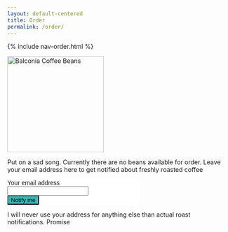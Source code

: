 ```yaml
---
layout: default-centered
title: Order
permalink: /order/
---
```


{% include nav-order.html %}

<div class="package"><img src="{{ site.baseurl }}/assets/balconia_package_placeholder.jpg" width="220" alt="Balconia Coffee Beans" />
</div>

<div class="about">
	<p>Put on a sad song. Currently there are no beans available for order. Leave your email address here to get notified about freshly roasted coffee</p>

<!-- Begin MailChimp Signup Form -->
<link href="//cdn-images.mailchimp.com/embedcode/classic-10_7.css" rel="stylesheet" type="text/css">
<style type="text/css">
	#mc_embed_signup{background:#fff; clear:left; font:14px Helvetica,Arial,sans-serif; }

</style>
<div id="mc_embed_signup" style="width:300px;">
<form action="//plontsch.us12.list-manage.com/subscribe/post?u=1b36b81eaf68e3e93b629580e&amp;id=ebfca1557e" method="post" id="mc-embedded-subscribe-form" name="mc-embedded-subscribe-form" class="validate" target="_blank" novalidate>
    <div id="mc_embed_signup_scroll">

<div class="mc-field-group">
	<label for="mce-EMAIL">Your email address </label>
	<input type="email" value="" name="EMAIL" class="required email" id="mce-EMAIL">
</div>
	<div id="mce-responses" class="clear">
		<div class="response" id="mce-error-response" style="display:none"></div>
		<div class="response" id="mce-success-response" style="display:none"></div>
	</div>    <!-- real people should not fill this in and expect good things - do not remove this or risk form bot signups-->
    <div style="position: absolute; left: -5000px;" aria-hidden="true"><input type="text" name="b_1b36b81eaf68e3e93b629580e_ebfca1557e" tabindex="-1" value=""></div>
    <div class="clear"><input type="submit" value="Notify me" name="subscribe" id="mc-embedded-subscribe" class="button" style="background-color: #38B8B7;"></div>
    </div>
</form>
</div>

<!--End mc_embed_signup-->

</div>

<div class="comment">
<p>I will never use your address for anything else than actual roast notifications. Promise</p>
</div>
